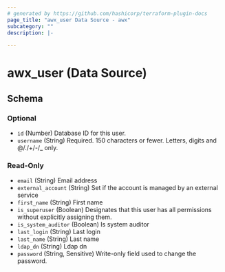 ```yaml
---
# generated by https://github.com/hashicorp/terraform-plugin-docs
page_title: "awx_user Data Source - awx"
subcategory: ""
description: |-
  
---
```


# awx_user (Data Source)





<!-- schema generated by tfplugindocs -->
## Schema

### Optional

- `id` (Number) Database ID for this user.
- `username` (String) Required. 150 characters or fewer. Letters, digits and @/./+/-/_ only.

### Read-Only

- `email` (String) Email address
- `external_account` (String) Set if the account is managed by an external service
- `first_name` (String) First name
- `is_superuser` (Boolean) Designates that this user has all permissions without explicitly assigning them.
- `is_system_auditor` (Boolean) Is system auditor
- `last_login` (String) Last login
- `last_name` (String) Last name
- `ldap_dn` (String) Ldap dn
- `password` (String, Sensitive) Write-only field used to change the password.
